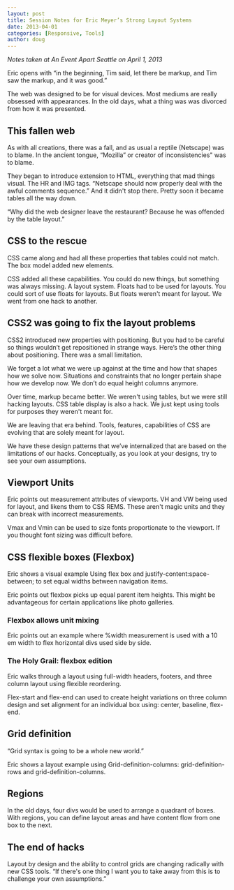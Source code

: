 ```yaml
---
layout: post
title: Session Notes for Eric Meyer’s Strong Layout Systems
date: 2013-04-01
categories: [Responsive, Tools]
author: doug
---
```

*Notes taken at An Event Apart Seattle on April 1, 2013*

Eric opens with “in the beginning, Tim said, let there be markup, and Tim saw the markup, and it was good.”

The web was designed to be for visual devices. Most mediums are really obsessed with appearances. In the old days, what a thing was was divorced from how it was presented.

## This fallen web

As with all creations, there was a fall, and as usual a reptile (Netscape) was to blame. In the ancient tongue, “Mozilla” or creator of inconsistencies" was to blame. 

They began to introduce extension to HTML, everything that mad things visual. The HR and IMG tags. “Netscape should now properly  deal with the awful comments sequence.” And it didn't stop there. Pretty soon it became tables all the way down. <!-- more -->

“Why did the web designer leave the restaurant? Because he was offended by the table layout.”

## CSS to the rescue

CSS came along and had all these properties that tables could not match. The box model added new elements.

CSS added all these capabilities. You could do new things, but something was always missing. A layout system. Floats had to be used for layouts. You could sort of use floats for layouts. But floats weren't meant for layout. We went from one hack to another.  

## CSS2 was going to fix the layout problems

CSS2 introduced new properties with positioning. But you had to be careful so things wouldn’t get repositioned in strange ways. Here’s the other thing about positioning. There was a small limitation.

We forget a lot what we were up against at the time and how that shapes how we solve now. Situations and constraints that no longer pertain shape how we develop now. We don’t do equal height columns anymore. 

Over time, markup became better. We weren't using tables, but we were still hacking layouts. CSS table display is also a hack. We just kept using tools for purposes they weren't meant for.

We are leaving that era behind. Tools, features, capabilities of CSS are evolving that are solely meant for layout. 

We have these design patterns that we’ve internalized that are based on the limitations of our hacks. Conceptually, as you look  at your designs, try to see your own assumptions.

## Viewport Units

Eric points out measurement attributes of viewports. VH and VW being used for layout, and likens them to CSS REMS. These aren't magic units and they can break with incorrect measurements. 

Vmax and Vmin can be used to size fonts proportionate to the viewport. If you thought font sizing was difficult before.

## CSS flexible boxes (Flexbox)

Eric shows a visual example Using flex box and justify-content:space-between; to set equal widths between navigation items.

Eric points out flexbox picks up equal parent item heights. This might be advantageous for certain applications like photo galleries.

### Flexbox allows unit mixing

Eric points out an example where %width measurement is used with a 10 em width to flex horizontal divs used side by side.

### The Holy Grail: flexbox edition

Eric walks through a layout using full-width headers, footers, and three column layout using flexible reordering.

Flex-start and flex-end can used to create height variations on three column design and set alignment for an individual box using: center, baseline, flex-end.

## Grid definition

“Grid syntax is going to be a whole new world.” 

Eric shows a layout example using Grid-definition-columns: grid-definition-rows and grid-definition-columns. 

## Regions

In the old days, four divs would be used to arrange a quadrant of boxes. With regions, you can define layout areas and have content flow from one box to the next.

## The end of hacks

Layout by design and the ability to control grids are changing radically with new CSS tools. “If there's one thing I want you to take away from this is to challenge your own assumptions.” 
